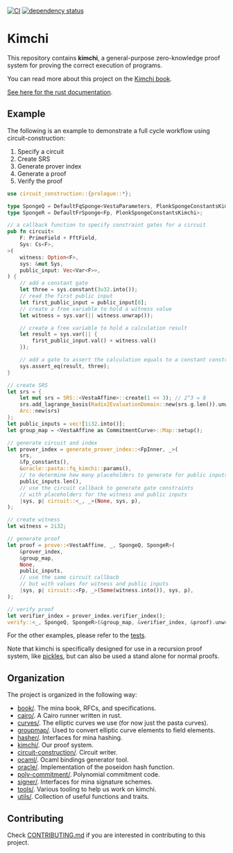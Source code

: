 [![CI](https://github.com/o1-labs/proof-systems/actions/workflows/rust.yml/badge.svg)](https://github.com/o1-labs/proof-systems/actions/workflows/rust.yml)
[![dependency status](https://deps.rs/repo/github/o1-labs/proof-systems/status.svg?style=flat-square)](https://deps.rs/repo/github/o1-labs/proof-systems)

# Kimchi

This repository contains **kimchi**, a general-purpose zero-knowledge proof system for proving the correct execution of programs.

You can read more about this project on the [Kimchi book](https://o1-labs.github.io/proof-systems).

[See here for the rust documentation](https://o1-labs.github.io/proof-systems/rustdoc).

## Example

The following is an example to demonstrate a full cycle workflow using circuit-construction:

1. Specify a circuit
2. Create SRS
3. Generate prover index
4. Generate a proof
5. Verify the proof

```rust
use circuit_construction::{prologue::*};

type SpongeQ = DefaultFqSponge<VestaParameters, PlonkSpongeConstantsKimchi>;
type SpongeR = DefaultFrSponge<Fp, PlonkSpongeConstantsKimchi>;

// a callback function to specify constraint gates for a circuit
pub fn circuit<
    F: PrimeField + FftField,
    Sys: Cs<F>,
>(
    witness: Option<F>,
    sys: &mut Sys,
    public_input: Vec<Var<F>>,
) {
    // add a constant gate
    let three = sys.constant(3u32.into());
    // read the first public input
    let first_public_input = public_input[0];
    // create a free variable to hold a witness value
    let witness = sys.var(|| witness.unwrap());

    // create a free variable to hold a calculation result
    let result = sys.var(|| {
        first_public_input.val() + witness.val()
    });

    // add a gate to assert the calculation equals to a constant constraint
    sys.assert_eq(result, three);
}

// create SRS
let srs = {
    let mut srs = SRS::<VestaAffine>::create(1 << 3); // 2^3 = 8
    srs.add_lagrange_basis(Radix2EvaluationDomain::new(srs.g.len()).unwrap());
    Arc::new(srs)
};
let public_inputs = vec![1i32.into()];
let group_map = <VestaAffine as CommitmentCurve>::Map::setup();

// generate circuit and index
let prover_index = generate_prover_index::<FpInner, _>(
    srs,
    &fp_constants(),
    &oracle::pasta::fq_kimchi::params(),
    // to determine how many placeholders to generate for public inputs
    public_inputs.len(),
    // use the circuit callback to generate gate constraints 
    // with placeholders for the witness and public inputs
    |sys, p| circuit::<_, _>(None, sys, p),
);

// create witness
let witness = 2i32;

// generate proof
let proof = prove::<VestaAffine, _, SpongeQ, SpongeR>(
    &prover_index,
    &group_map,
    None,
    public_inputs,
    // use the same circuit callbacb
    // but with values for witness and public inputs
    |sys, p| circuit::<Fp, _>(Some(witness.into()), sys, p),
);

// verify proof
let verifier_index = prover_index.verifier_index();
verify::<_, SpongeQ, SpongeR>(&group_map, &verifier_index, &proof).unwrap();
```

For the other examples, please refer to the [tests](./circuit-construction/tests/).

Note that kimchi is specifically designed for use in a recursion proof system, like [pickles](https://medium.com/minaprotocol/meet-pickles-snark-enabling-smart-contract-on-coda-protocol-7ede3b54c250), but can also be used a stand alone for normal proofs.

## Organization

The project is organized in the following way:

* [book/](https://github.com/o1-labs/proof-systems/tree/master/book). The mina book, RFCs, and specifications.
* [cairo/](https://github.com/o1-labs/proof-systems/tree/master/cairo). A Cairo runner written in rust.
* [curves/](https://github.com/o1-labs/proof-systems/tree/master/curves). The elliptic curves we use (for now just the pasta curves).
* [groupmap/](https://github.com/o1-labs/proof-systems/tree/master/groupmap). Used to convert elliptic curve elements to field elements.
* [hasher/](https://github.com/o1-labs/proof-systems/tree/master/hasher). Interfaces for mina hashing.
* [kimchi/](https://github.com/o1-labs/proof-systems/tree/master/kimchi). Our proof system.
* [circuit-construction/](https://github.com/o1-labs/proof-systems/tree/master/circuit-construction). Circuit writer.
* [ocaml/](https://github.com/o1-labs/proof-systems/tree/master/ocaml). Ocaml bindings generator tool.
* [oracle/](https://github.com/o1-labs/proof-systems/tree/master/oracle). Implementation of the poseidon hash function.
* [poly-commitment/](https://github.com/o1-labs/proof-systems/tree/master/poly-commitment). Polynomial commitment code.
* [signer/](https://github.com/o1-labs/proof-systems/tree/master/signer). Interfaces for mina signature schemes.
* [tools/](https://github.com/o1-labs/proof-systems/tree/master/tools). Various tooling to help us work on kimchi.
* [utils/](https://github.com/o1-labs/proof-systems/tree/master/utils). Collection of useful functions and traits.

## Contributing

Check [CONTRIBUTING.md](CONTRIBUTING.md) if you are interested in contributing to this project.
